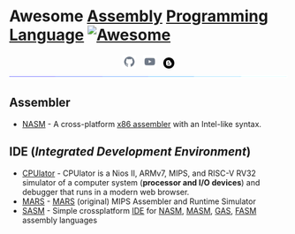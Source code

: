 # Awesome [Assembly](https://en.wikipedia.org/wiki/Assembly_language) [Programming](https://en.wikipedia.org/wiki/X86_assembly_language) [Language](https://en.wikipedia.org/wiki/X86_instruction_listings) [![Awesome](https://awesome.re/badge.svg)](https://awesome.re)
<p align="center">
    <a href="https://github.com/cybersecurity-dev/"><img height="25" src="https://github.com/cybersecurity-dev/cybersecurity-dev/blob/main/assets/github.svg" alt="GitHub"></a>
    &nbsp;
    <a href="https://www.youtube.com/@CyberThreatDefence"><img height="25" src="https://github.com/cybersecurity-dev/cybersecurity-dev/blob/main/assets/youtube.svg" alt="YouTube"></a>
    &nbsp;
    <a href="https://cyberthreatdefence.com/my_awesome_lists"><img height="20" src="https://github.com/cybersecurity-dev/cybersecurity-dev/blob/main/assets/blog.svg" alt="My Awesome Lists"></a>
    <img src="https://github.com/cybersecurity-dev/cybersecurity-dev/blob/main/assets/bar.gif">
</p>

## Assembler
- [NASM](https://github.com/netwide-assembler/nasm) - A cross-platform [x86 assembler](https://www.nasm.us/) with an Intel-like syntax.

## IDE (_Integrated Development Environment_)
- [CPUlator](https://cpulator.01xz.net/) - CPUlator is a Nios II, ARMv7, MIPS, and RISC-V RV32 simulator of a computer system (**processor and I/O devices**) and debugger that runs in a modern web browser. 
- [MARS](https://github.com/dpetersanderson/MARS/) - [MARS](https://computerscience.missouristate.edu/mars-mips-simulator.htm) (original) MIPS Assembler and Runtime Simulator
- [SASM](https://github.com/Dman95/SASM) - Simple crossplatform [IDE](https://dman95.github.io/SASM/) for [NASM](https://en.wikipedia.org/wiki/Netwide_Assembler), [MASM](https://en.wikipedia.org/wiki/Microsoft_Macro_Assembler), [GAS](https://en.wikipedia.org/wiki/GNU_Assembler), [FASM](https://en.wikipedia.org/wiki/FASM) assembly languages
